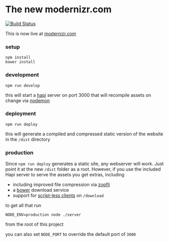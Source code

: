 # The new modernizr.com
[![Build Status](https://api.travis-ci.org/Modernizr/modernizr-neue.svg?branch=master)](https://travis-ci.org/Modernizr/modernizr-neue) 

This is now live at [modernizr.com](https://modernizr.com/)

### setup

```
npm install
bower install
```

### development

```
npm run develop
```

this will start a [hapi](http://hapijs.com/) server on port 3000 that will recompile assets on change via [nodemon](http://nodemon.io/)

### deployment

```
npm run deploy
```


this will generate a compiled and compressed static version of the website in the `/dist` directory

### production

Since `npm run deploy` generates a static site, any webserver will work. Just point it at the new `/dist` folder as a root.
However, if you use the included Hapi server to serve the assets you get extras, including

- including improved file compression via [zopfli](https://github.com/google/zopfli)
- a [bower](http://bower.io) download service
- support for [script-less clients](http://lynx.browser.org/) on `/download`

to get all that run

```
NODE_ENV=production node ./server
```

from the root of this project

you can also set `NODE_PORT` to override the default port of `3000`
